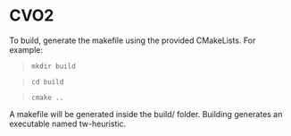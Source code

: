 # CVO2

To build, generate the makefile using the provided CMakeLists.
For example:
> `mkdir build`

> `cd build`

> `cmake ..`

A makefile will be generated inside the build/ folder. Building generates an executable named tw-heuristic.
